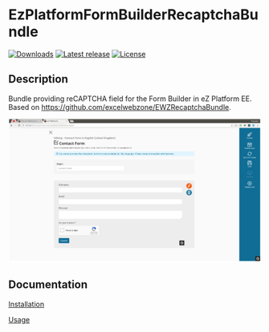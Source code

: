 # EzPlatformFormBuilderRecaptchaBundle

[![Downloads](https://img.shields.io/packagist/dt/edgar/ez-platformformbuilderrecaptcha-bundle.svg?style=flat-square)](https://packagist.org/packages/adamwojs/ez-platformformbuilderrecaptcha-bundle)
[![Latest release](https://img.shields.io/github/release/AdamWojs/EzPlatformFormBuilderRecaptchaBundle.svg?style=flat-square)](https://github.com/AdamWojs/EzPlatformFormBuilderRecaptchaBundle/releases)
[![License](https://img.shields.io/packagist/l/adamwojs/ez-platformformbuilderrecaptcha-bundle.svg?style=flat-square)](LICENSE)

## Description

Bundle providing reCAPTCHA field for the Form Builder in eZ Platform EE. Based on https://github.com/excelwebzone/EWZRecaptchaBundle.

![Screenshot](docs/SCREENSHOT.png)

## Documentation

[Installation](docs/INSTALL.md)

[Usage](docs/USAGE.md)
